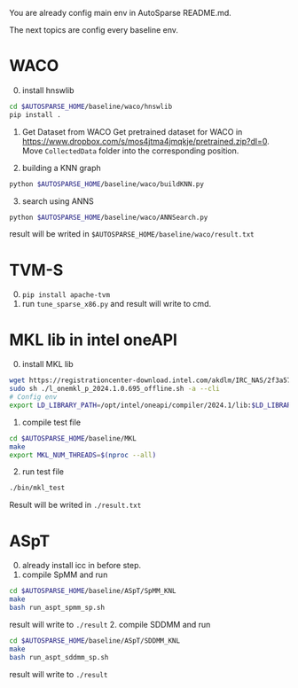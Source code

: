 You are already config main env in AutoSparse README.md.

The next topics are config every baseline env.

# WACO
0. install hnswlib 
```bash
cd $AUTOSPARSE_HOME/baseline/waco/hnswlib
pip install .
```

1. Get Dataset from WACO 
Get pretrained dataset for WACO in https://www.dropbox.com/s/mos4jtma4jmqkje/pretrained.zip?dl=0.
Move `CollectedData` folder into the corresponding position.


2. building a KNN graph
```bash
python $AUTOSPARSE_HOME/baseline/waco/buildKNN.py
```
3. search using ANNS
```bash
python $AUTOSPARSE_HOME/baseline/waco/ANNSearch.py
```
result will be writed in `$AUTOSPARSE_HOME/baseline/waco/result.txt`

# TVM-S
0. `pip install apache-tvm`
1. run `tune_sparse_x86.py` and result will write to cmd.

# MKL lib in intel oneAPI
0. install MKL lib
```bash
wget https://registrationcenter-download.intel.com/akdlm/IRC_NAS/2f3a5785-1c41-4f65-a2f9-ddf9e0db3ea0/l_onemkl_p_2024.1.0.695_offline.sh
sudo sh ./l_onemkl_p_2024.1.0.695_offline.sh -a --cli 
# Config env
export LD_LIBRARY_PATH=/opt/intel/oneapi/compiler/2024.1/lib:$LD_LIBRARY_PATH
```
1. compile test file
```bash
cd $AUTOSPARSE_HOME/baseline/MKL
make
export MKL_NUM_THREADS=$(nproc --all)
```
2. run test file

```bash
./bin/mkl_test
```
Result will be writed in `./result.txt`

# ASpT
0. already install icc in before step.
1. compile SpMM and run
```bash
cd $AUTOSPARSE_HOME/baseline/ASpT/SpMM_KNL
make
bash run_aspt_spmm_sp.sh
```
result will write to `./result`
2. compile SDDMM and run
```bash
cd $AUTOSPARSE_HOME/baseline/ASpT/SDDMM_KNL
make
bash run_aspt_sddmm_sp.sh
```
result will write to `./result`